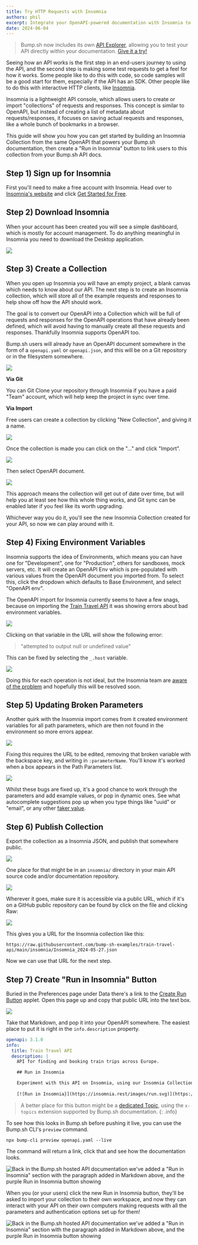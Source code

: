 ```yaml
---
title: Try HTTP Requests with Insomnia
authors: phil
excerpt: Integrate your OpenAPI-powered documentation with Insomnia to let customers try your API out, right from the API docs.
date: 2024-06-04
---
```


> Bump.sh now includes its own [API Explorer](https://docs.bump.sh/product-updates/2025/01/09/api-explorer/), allowing you to test your API directly within your documentation. [Give it a try!](https://bump.sh/demo/doc/api-explorer/explorer/operation/operation-adduser)

Seeing how an API works is the first step in an end-users journey to using the API, and the second step is making some test requests to get a feel for how it works. Some people like to do this with code, so code samples will be a good start for them, especially if the API has an SDK. Other people like to do this with interactive HTTP clients, like [Insomnia](https://insomnia.rest).

Insomnia is a lightweight API console, which allows users to create or import "collections" of requests and responses. This concept is similar to OpenAPI, but instead of creating a list of metadata about requests/responses, it focuses on saving actual requests and responses, like a whole bunch of bookmarks in a browser.

This guide will show you how you can get started by building an Insomnia Collection from the same OpenAPI that powers your Bump.sh documentation, then create a "Run in Insomnia" button to link users to this collection from your Bump.sh API docs.

## Step 1) Sign up for Insomnia

First you'll need to make a free account with Insomnia. Head over to [Insomnia's website](https://insomnia.rest/) and click [Get Started for Free](https://insomnia.rest/).

## Step 2) Download Insomnia

When your account has been created you will see a simple dashboard, which is mostly for account management. To do anything meaningful in Insomnia you need to download the Desktop application.

![](/images/guides/try-requests-in-insomnia/download-insomnia.png)

## Step 3) Create a Collection

When you open up Insomnia you will have an empty project, a blank canvas which needs to know about our API. The next step is to create an Insomnia collection, which will store all of the example requests and responses to help show off how the API should work.

The goal is to convert our OpenAPI into a Collection which will be full of requests and responses for the OpenAPI operations that have already been defined, which will avoid having to manually create all these requests and responses. Thankfully Insomnia supports OpenAPI too.

Bump.sh users will already have an OpenAPI document somewhere in the form of a `openapi.yaml` or `openapi.json`, and this will be on a Git repository or in the filesystem somewhere. 

![](/images/guides/try-requests-in-insomnia/import-or-clone.png)

**Via Git**

You can Git Clone your repository through Insomnia if you have a paid "Team" account, which will help keep the project in sync over time. 

**Via Import**

Free users can create a collection by clicking "New Collection", and giving it a name. 

![](/images/guides/try-requests-in-insomnia/new-collection.png)

Once the collection is made you can click on the "..." and click "Import". 

![](/images/guides/try-requests-in-insomnia/import.png)

Then select OpenAPI document.

![](/images/guides/try-requests-in-insomnia/pick-a-file.png)

This approach means the collection will get out of date over time, but will help you at least see how this whole thing works, and Git sync can be enabled later if you feel like its worth upgrading. 

Whichever way you do it, you'll see the new Insomnia Collection created for your API, so now we can play around with it.

## Step 4) Fixing Environment Variables

Insomnia supports the idea of Environments, which means you can have one for "Development", one for "Production", others for sandboxes, mock servers, etc. It will create an OpenAPI Env which is pre-populated with various values from the OpenAPI document you imported from. To select this, click the dropdown which defaults to Base Environment, and select "OpenAPI env".

The OpenAPI import for Insomnia currently seems to have a few snags, because on importing the [Train Travel API](https://github.com/bump-sh-examples/train-travel-api) it was showing errors about bad environment variables.

![](/images/guides/try-requests-in-insomnia/env-error.png)

Clicking on that variable in the URL will show the following error: 

> "attempted to output null or undefined value"

This can be fixed by selecting the `_.host` variable.

![](/images/guides/try-requests-in-insomnia/edit-variable.png)

Doing this for each operation is not ideal, but the Insomnia team are [aware of the problem](https://github.com/Kong/insomnia/issues/6785) and hopefully this will be resolved soon.

## Step 5) Updating Broken Parameters

Another quirk with the Insomnia import comes from it created environment variables for all path parameters, which are then not found in the environment so more errors appear. 

![](/images/guides/try-requests-in-insomnia/path-param-error.png)

Fixing this requires the URL to be edited, removing that broken variable with the backspace key, and writing in `:parameterName`. You'll know it's worked when a box appears in the Path Parameters list.

![](/images/guides/try-requests-in-insomnia/path-param.png)

Whilst these bugs are fixed up, it's a good chance to work through the parameters and add example values, or pop in dynamic ones. See what autocomplete suggestions pop up when you type things like "uuid" or "email", or any other [faker value](https://fakerjs.dev/api/).

## Step 6) Publish Collection

Export the collection as a Insomnia JSON, and publish that somewhere public. 

![](/images/guides/try-requests-in-insomnia/export-insomnia.png)

One place for that might be in an `insomnia/` directory in your main API source code and/or documentation repository.

![](/images/guides/try-requests-in-insomnia/commit-export.png)

Wherever it goes, make sure it is accessible via a public URL, which if it's on a GitHub public repository can be found by click on the file and clicking Raw:

![](/images/guides/try-requests-in-insomnia/get-public-url.png)

This gives you a URL for the Insomnia collection like this:

```
https://raw.githubusercontent.com/bump-sh-examples/train-travel-api/main/insomnia/Insomnia_2024-05-27.json
```

Now we can use that URL for the next step.

## Step 7) Create "Run in Insomnia" Button

Buried in the Preferences page under Data there's a link to the [Create Run Button](https://insomnia.rest/create-run-button) applet. Open this page up and copy that public URL into the text box.

![](/images/guides/try-requests-in-insomnia/run-in-insomnia.png)

Take that Markdown, and pop it into your OpenAPI somewhere. The easiest place to put it is right in the `info.description` property. 

```yaml
openapi: 3.1.0
info:
  title: Train Travel API
  description: |
    API for finding and booking train trips across Europe.

    ## Run in Insomnia

    Experiment with this API on Insomnia, using our Insomnia Collection.
    
    [![Run in Insomnia}](https://insomnia.rest/images/run.svg)](https://insomnia.rest/run/?label=Train%20Travel%20API&uri=https%3A%2F%2Fraw.githubusercontent.com%2Fbump-sh-examples%2Ftrain-travel-api%2Fmain%2Finsomnia%2FInsomnia_2024-05-27.json)
```

> A better place for this button might be a [dedicated Topic](/help/enhance-documentation-content/topics/), using the `x-topics` extension supported by Bump.sh documentation.
{: .info}

To see how this looks in Bump.sh before pushing it live, you can use the Bump.sh CLI's `preview` command.

```
npx bump-cli preview openapi.yaml --live
```

The command will return a link, click that and see how the documentation looks.

![Back in the Bump.sh hosted API documentation we've added a "Run in Insomnia" section with the paragraph added in Markdown above, and the purple Run in Insomnia button showing](/images/guides/try-requests-in-insomnia/bump-docs-insomnia-button.png)

When you (or your users) click the new Run in Insomnia button, they'll be asked to import your collection to their own workspace, and now they can interact with your API on their own computers making requests with all the parameters and authentication options set up for them! 

![Back in the Bump.sh hosted API documentation we've added a "Run in Insomnia" section with the paragraph added in Markdown above, and the purple Run in Insomnia button showing](/images/guides/try-requests-in-insomnia/view-collection-in-insomnia.png)
